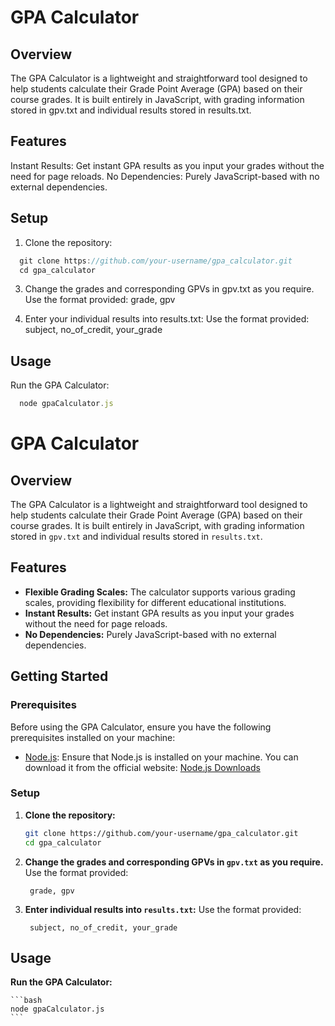 # GPA Calculator

## Overview
The GPA Calculator is a lightweight and straightforward tool designed to help students calculate their Grade Point Average (GPA) based on their course grades. It is built entirely in JavaScript, with grading information stored in gpv.txt and individual results stored in results.txt.

## Features
Instant Results: Get instant GPA results as you input your grades without the need for page reloads.
No Dependencies: Purely JavaScript-based with no external dependencies.

## Setup
1. Clone the repository:
```javascript
  git clone https://github.com/your-username/gpa_calculator.git
  cd gpa_calculator
```
3. Change the grades and corresponding GPVs in gpv.txt as you require.
   Use the format provided:
     grade, gpv

4. Enter your individual results into results.txt:
   Use the format provided:
     subject, no_of_credit, your_grade

## Usage
Run the GPA Calculator:
```javascript
  node gpaCalculator.js
```
# GPA Calculator

## Overview

The GPA Calculator is a lightweight and straightforward tool designed to help students calculate their Grade Point Average (GPA) based on their course grades. It is built entirely in JavaScript, with grading information stored in `gpv.txt` and individual results stored in `results.txt`.

## Features

- **Flexible Grading Scales:** The calculator supports various grading scales, providing flexibility for different educational institutions.
- **Instant Results:** Get instant GPA results as you input your grades without the need for page reloads.
- **No Dependencies:** Purely JavaScript-based with no external dependencies.

## Getting Started

### Prerequisites

Before using the GPA Calculator, ensure you have the following prerequisites installed on your machine:

- [Node.js](https://nodejs.org/): Ensure that Node.js is installed on your machine. You can download it from the official website: [Node.js Downloads](https://nodejs.org/)

### Setup

1. **Clone the repository:**

    ```bash
    git clone https://github.com/your-username/gpa_calculator.git
    cd gpa_calculator
    ```
    
3. **Change the grades and corresponding GPVs in `gpv.txt` as you require.**
   Use the format provided:
    ```plaintext
     grade, gpv
    ```
    
3. **Enter individual results into `results.txt`:**
   Use the format provided:
     
    ```plaintext
     subject, no_of_credit, your_grade
    ```
       
## Usage

**Run the GPA Calculator:**

    ```bash
    node gpaCalculator.js
    ```
